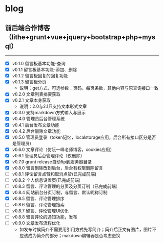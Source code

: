 # blog
## 前后端合作博客（lithe+grunt+vue+jquery+bootstrap+php+mysql）
***
- [x]  v0.1.0 留言板基本功能-查询
- [x] v0.1.1 留言板基本功能-添加、删除
- [x] v0.1.2 留言板回复的回复功能
- [x] v0.1.3 留言板分页
    * 说明：get方式，可选参数：页码，每页条数，其他内容与原查询接口一致
- [x] v0.2.0 文章列表摘要获取
- [x] v0.2.1 文章本身获取
    * 说明：2.0与2.1只支持文本形式文章
- [x] v0.3.0 支持markdown方式输入与展示
- [x] v0.4.0 管理员后台管理系统
- [x] v0.4.1 后台发布文章功能
- [x] v0.4.2 后台删除文章功能
- [x] v0.5.0 管理员登录（token记忆，localstorage应用，后台所有接口区分是否是管理员）
- [x] v0.6.0 文章评论（仿阮一峰老师博客，cookies应用）
- [x] v0.6.1 管理员后台管理评论（仅删除）
- [x] v0.7.0 grunt release自动ftp到服务器目录
- [x] v0.8.0 留言删除改到后台，后台有权限删除留言
- [ ] v0.8.1 评论留言点赞和取消点赞(已完成前端)
- [ ] v0.8.2 个人信息设置页(已完成前端)
- [ ] v0.8.3 留言、评论管理的分页及分页订制（已完成前端）
- [x] v0.8.4 网站前台分页订制，与留言、默认昵称订制
- [x] v0.8.5 留言、评论管理排序
- [ ] v0.8.6 留言、评论管理搜索
- [ ] v0.8.7 留言、评论管理UI优化
- [ ] v0.8.8 留言评论的通知功能，发布
- [ ] v0.9.0 文章发布流程优化
    * 如发布时候简介不需要用引用方式先写简介；简介后正文有图片，图片不应该成为简介的部分；makdown编辑器是否考虑更换




